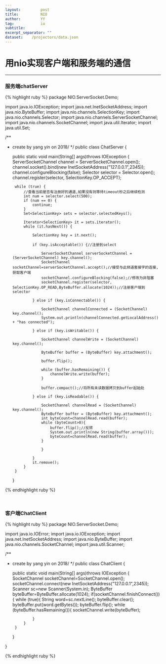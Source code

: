 ```yaml
---
layout:         post
title:     		NIO
author:     	YY
tag:            io
subtitle:    	
excerpt_separator: ""
dataset:    /projectors/data.json
---
```


<h1>用nio实现客户端和服务端的通信</h1>
<hr>

<h3>服务端chatServer</h3>
{% highlight ruby %}
package NIO.ServerSocket.Demo;

import java.io.IOException;
import java.net.InetSocketAddress;
import java.nio.ByteBuffer;
import java.nio.channels.SelectionKey;
import java.nio.channels.Selector;
import java.nio.channels.ServerSocketChannel;
import java.nio.channels.SocketChannel;
import java.util.Iterator;
import java.util.Set;

/**
 * create by yang yin on 2018/
 */
public class ChatServer {


    public static void main(String[] args)throws IOException {
        ServerSocketChannel channel = ServerSocketChannel.open();
        channel.socket().bind(new InetSocketAddress("127.0.0.1",2345));
        channel.configureBlocking(false);
        Selector selector = Selector.open();
        channel.register(selector, SelectionKey.OP_ACCEPT);

        while (true) {
            //查看当前是否有注册好的通道,如果没有则等待timeout秒之后继续检测
            int num = selector.select(500);
            if (num == 0) {
                continue;
            }
            Set<SelectionKey> sets = selector.selectedKeys();

            Iterator<SelectionKey> it = sets.iterator();
            while (it.hasNext()) {

                SelectionKey key = it.next();

                if (key.isAcceptable()) {//注册到select

                    ServerSocketChannel serverSocketChannel = (ServerSocketChannel) key.channel();
                    SocketChannel socketChannel=serverSocketChannel.accept();//接受与此频道套接字的连接,获取客户端
                    socketChannel.configureBlocking(false);//修改为非阻塞
                    socketChannel.register(selector, SelectionKey.OP_READ,ByteBuffer.allocate(1024));//注册客户端到selector

                } else if (key.isConnectable()) {

                    SocketChannel channelConnected = (SocketChannel) key.channel();
                    System.out.println(channelConnected.getLocalAddress() + "has connected");

                } else if (key.isWritable()) {

                    SocketChannel channelWrite = (SocketChannel) key.channel();

                    ByteBuffer buffer = (ByteBuffer) key.attachment();

                    buffer.flip();

                    while (buffer.hasRemaining()) {
                        channelWrite.write(buffer);
                    }

                    buffer.compact();//将所有未读数据拷贝到buffer起始处

                } else if (key.isReadable()) {

                    SocketChannel channelRead = (SocketChannel) key.channel();
                    ByteBuffer buffer = (ByteBuffer) key.attachment();
                    int byteCount=channelRead.read(buffer);
                    while (byteCount>0){
                        buffer.flip();//反转
                        System.out.println(new String(buffer.array()));
                        byteCount=channelRead.read(buffer);
                    }

                    }

                }
                it.remove();
            }
        }

    }


{% endhighlight ruby %}



 
<br>

 
     
<h3>客户端ChatClient</h3>
{% highlight ruby %}
package NIO.ServerSocket.Demo;

import java.io.IOError;
import java.io.IOException;
import java.net.InetSocketAddress;
import java.nio.ByteBuffer;
import java.nio.channels.SocketChannel;
import java.util.Scanner;

/**
 * create by yang yin on 2018/
 */
public class ChatClient {


    public static void main(String[] args)throws IOException {
        SocketChannel socketChannel=SocketChannel.open();
        socketChannel.connect(new InetSocketAddress("127.0.0.1",2345));
        Scanner sc=new Scanner(System.in);
        ByteBuffer byteBuffer=ByteBuffer.allocate(1024);
        if(socketChannel.finishConnect()){
            while (true){
                String word=sc.nextLine();
                byteBuffer.clear();
                byteBuffer.put(word.getBytes());
                byteBuffer.flip();
                while (byteBuffer.hasRemaining()){
                    socketChannel.write(byteBuffer);
                   
                }
            }
        }
    }


}


{% endhighlight ruby %}



 
<br>










